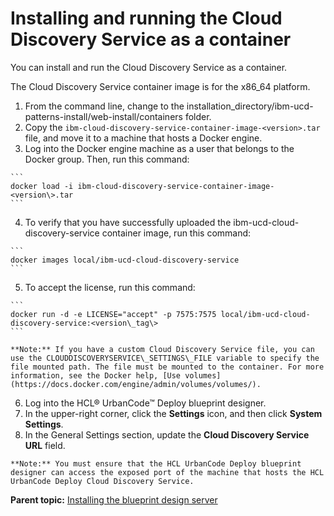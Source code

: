 # Installing and running the Cloud Discovery Service as a container

You can install and run the Cloud Discovery Service as a container.

The Cloud Discovery Service container image is for the x86\_64 platform.

1.   From the command line, change to the installation\_directory/ibm-ucd-patterns-install/web-install/containers folder. 
2.   Copy the `ibm-cloud-discovery-service-container-image-<version>.tar` file, and move it to a machine that hosts a Docker engine. 
3.   Log into the Docker engine machine as a user that belongs to the Docker group. Then, run this command: 

    ```
    docker load -i ibm-cloud-discovery-service-container-image-<version\>.tar
    ```

4.   To verify that you have successfully uploaded the ibm-ucd-cloud-discovery-service container image, run this command: 

    ```
    docker images local/ibm-ucd-cloud-discovery-service
    ```

5.   To accept the license, run this command: 

    ```
    docker run -d -e LICENSE="accept" -p 7575:7575 local/ibm-ucd-cloud-discovery-service:<version\_tag\>
    ```

    **Note:** If you have a custom Cloud Discovery Service file, you can use the CLOUDDISCOVERYSERVICE\_SETTINGS\_FILE variable to specify the file mounted path. The file must be mounted to the container. For more information, see the Docker help, [Use volumes](https://docs.docker.com/engine/admin/volumes/volumes/).

6.   Log into the HCL® UrbanCode™ Deploy blueprint designer. 
7.   In the upper-right corner, click the **Settings** icon, and then click **System Settings**. 
8.   In the General Settings section, update the **Cloud Discovery Service URL** field. 

    **Note:** You must ensure that the HCL UrbanCode Deploy blueprint designer can access the exposed port of the machine that hosts the HCL UrbanCode Deploy Cloud Discovery Service.


**Parent topic:** [Installing the blueprint design server](../../com.ibm.edt.doc/topics/install_server_bds.md)

